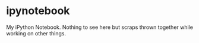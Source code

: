 ipynotebook
===========

My iPython Notebook. Nothing to see here but scraps thrown together while working on other things.
